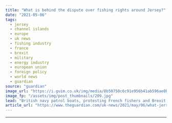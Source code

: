 ```yaml
---
title: "What is behind the dispute over fishing rights around Jersey?"
date: "2021-05-06"
tags: 
  - jersey
  - channel islands
  - europe
  - uk news
  - fishing industry
  - france
  - brexit
  - military
  - energy industry
  - european union
  - foreign policy
  - world news
  - guardian
source: "guardian"
image_url: "https://i.guim.co.uk/img/media/8b50750c6c91e956b41ab596ae0b85064667981a/0_182_5472_3283/master/5472.jpg?width=460&quality=85&auto=format&fit=max&s=678adcf6a3806e161c39b55ad2f8fefc"
image_fp: "/assets/img/post_thumbnails/209.jpg"
lead: "British navy patrol boats, protesting French fishers and Brexit – a summary of the escalating rowThe immediate threat to which the prime minister was apparently responding when he dispatched the patrol vessels on Wednesday evening was a mooted blocka..."
article_url: "https://www.theguardian.com/uk-news/2021/may/06/what-jersey-fishing-rights-dispute-boris-johnson-patrol-boats"
---
```


---

